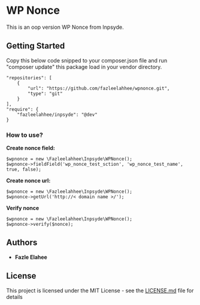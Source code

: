 # WP Nonce

This is an oop version WP Nonce from Inpsyde. 

## Getting Started

Copy this below code snipped to your composer.json file and run "composer update" this package load in your vendor directory.

```
"repositories": [
    {
        "url": "https://github.com/fazleelahhee/wpnonce.git",
        "type": "git"
    }
],
"require": {
    "fazleelahhee/inpsyde": "@dev"
}

```

### How to use?

**Create nonce field:**
```
$wpnonce = new \Fazleelahhee\Inpsyde\WPNonce();
$wpnonce->fieldField('wp_nonce_test_sction', 'wp_nonce_test_name', true, false);
```

**Create nonce url:**
```
$wpnonce = new \Fazleelahhee\Inpsyde\WPNonce();
$wpnonce->getUrl('http://< domain name >/');
```

**Verify nonce** 
```
$wpnonce = new \Fazleelahhee\Inpsyde\WPNonce();
$wpnonce->verify($nonce);
```

## Authors

* **Fazle Elahee**


## License

This project is licensed under the MIT License - see the [LICENSE.md](LICENSE.md) file for details
